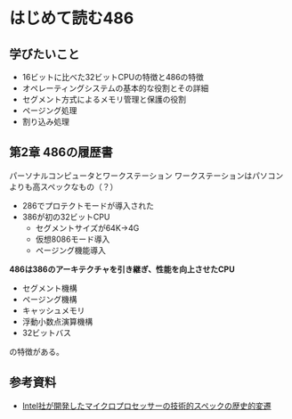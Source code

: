 # はじめて読む486

## 学びたいこと
- 16ビットに比べた32ビットCPUの特徴と486の特徴
- オペレーティングシステムの基本的な役割とその詳細
- セグメント方式によるメモリ管理と保護の役割
- ページング処理
- 割り込み処理


## 第2章 486の履歴書
パーソナルコンピュータとワークステーション
ワークステーションはパソコンよりも高スペックなもの（？）

- 286でプロテクトモードが導入された
- 386が初の32ビットCPU
  - セグメントサイズが64K→4G
  - 仮想8086モード導入
  - ページング機能導入

**486は386のアーキテクチャを引き継ぎ、性能を向上させたCPU**

- セグメント機構
- ページング機構
- キャッシュメモリ
- 浮動小数点演算機構
- 32ビットバス

の特徴がある。



## 参考資料
- [Intel社が開発したマイクロプロセッサーの技術的スペックの歴史的変遷](https://www.sanosemi.com/history_of_Intel_CPU_techspecs-mini.htm)